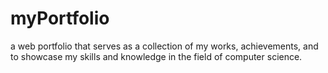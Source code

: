 # myPortfolio

a web portfolio that serves as a collection of my works, achievements, and to showcase my skills and knowledge in the field of computer science.
